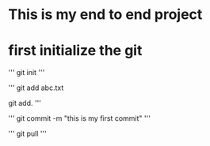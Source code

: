# This is my end to end project

# first initialize the git

'''
git init
'''

'''
git add abc.txt

git add.
'''

'''
git commit -m "this is my first commit"
'''

'''
git pull
'''